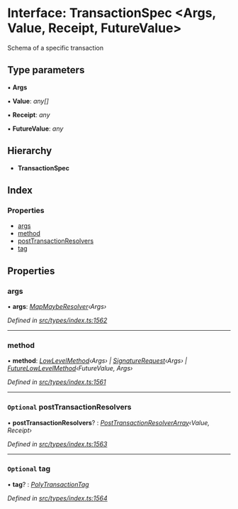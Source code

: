 # Interface: TransactionSpec <**Args, Value, Receipt, FutureValue**>

Schema of a specific transaction

## Type parameters

▪ **Args**

▪ **Value**: _any[]_

▪ **Receipt**: _any_

▪ **FutureValue**: _any_

## Hierarchy

- **TransactionSpec**

## Index

### Properties

- [args](_types_index_.transactionspec.md#args)
- [method](_types_index_.transactionspec.md#method)
- [postTransactionResolvers](_types_index_.transactionspec.md#optional-posttransactionresolvers)
- [tag](_types_index_.transactionspec.md#optional-tag)

## Properties

### args

• **args**: _[MapMaybeResolver](../modules/_types_index_.md#mapmayberesolver)‹Args›_

_Defined in [src/types/index.ts:1562](https://github.com/PolymathNetwork/polymath-sdk/blob/c47ae7a/src/types/index.ts#L1562)_

---

### method

• **method**: _[LowLevelMethod](../modules/_types_index_.md#lowlevelmethod)‹Args› | [SignatureRequest](../modules/_types_index_.md#signaturerequest)‹Args› | [FutureLowLevelMethod](_types_index_.futurelowlevelmethod.md)‹FutureValue, Args›_

_Defined in [src/types/index.ts:1561](https://github.com/PolymathNetwork/polymath-sdk/blob/c47ae7a/src/types/index.ts#L1561)_

---

### `Optional` postTransactionResolvers

• **postTransactionResolvers**? : _[PostTransactionResolverArray](../modules/_types_index_.md#posttransactionresolverarray)‹Value, Receipt›_

_Defined in [src/types/index.ts:1563](https://github.com/PolymathNetwork/polymath-sdk/blob/c47ae7a/src/types/index.ts#L1563)_

---

### `Optional` tag

• **tag**? : _[PolyTransactionTag](../enums/_types_index_.polytransactiontag.md)_

_Defined in [src/types/index.ts:1564](https://github.com/PolymathNetwork/polymath-sdk/blob/c47ae7a/src/types/index.ts#L1564)_
